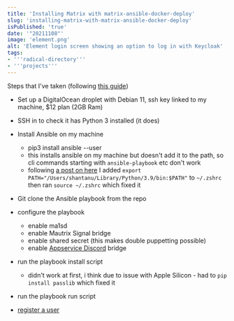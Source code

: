 ```yaml
---
title: 'Installing Matrix with matrix-ansible-docker-deploy'
slug: 'installing-matrix-with-matrix-ansible-docker-deploy'
isPublished: 'true'
date: '"20211108"'
image: 'element.png'
alt: 'Element login screen showing an option to log in with Keycloak'
tags:
- '''radical-directory'''
- '''projects'''
---
```


Steps that I've taken (following
[this guide](https://github.com/spantaleev/matrix-docker-ansible-deploy/tree/master/docs))

- Set up a DigitalOcean droplet with Debian 11, ssh key linked to my machine,
  $12 plan (2GB Ram)
- SSH in to check it has Python 3 installed (it does)
- Install Ansible on my machine

  - pip3 install ansible --user
  - this installs ansible on my machine but doesn't add it to the path, so cli
    commands starting with `ansible-playbook` etc don't work
  - following
    [a post on here](https://superuser.com/questions/1302028/ansible-installed-on-mac-with-success-message-but-not-found)
    I added `export PATH="/Users/shantanu/Library/Python/3.9/bin:$PATH"` to
    `~/.zshrc` then ran `source ~/.zshrc` which fixed it

- Git clone the Ansible playbook from the repo
- configure the playbook
  - enable ma1sd
  - enable Mautrix Signal bridge
  - enable shared secret (this makes double puppetting possible)
  - enable
    [Appservice Discord](https://github.com/spantaleev/matrix-docker-ansible-deploy/blob/master/docs/configuring-playbook-bridge-appservice-discord.md#getting-administrator-access-in-a-portal-bridged-room)
    bridge
- run the playbook install script
  - didn't work at first, i think due to issue with Apple Silicon - had to
    `pip install passlib` which fixed it
- run the playbook run script
- [register a user](https://github.com/spantaleev/matrix-docker-ansible-deploy/blob/master/docs/registering-users.md)
